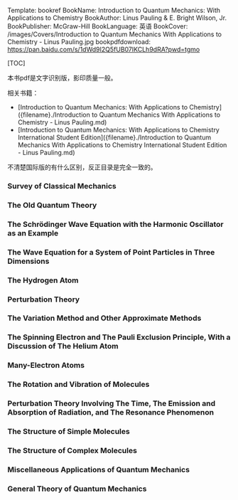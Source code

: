 Template: bookref
BookName: Introduction to Quantum Mechanics: With Applications to Chemistry
BookAuthor: Linus Pauling & E. Bright Wilson, Jr.
BookPublisher: McGraw-Hill
BookLanguage: 英语
BookCover: /images/Covers/Introduction to Quantum Mechanics With Applications to Chemistry - Linus Pauling.jpg
bookpdfdownload: https://pan.baidu.com/s/1dWd9I2Q5fUB07IKCLh9dRA?pwd=tgmo  

[TOC]

本书pdf是文字识别版，影印质量一般。

相关书籍：

- [Introduction to Quantum Mechanics: With Applications to Chemistry]({filename}./Introduction to Quantum Mechanics With Applications to Chemistry - Linus Pauling.md)
- [Introduction to Quantum Mechanics: With Applications to Chemistry International Student Edition]({filename}./Introduction to Quantum Mechanics With Applications to Chemistry International Student Edition - Linus Pauling.md)

不清楚国际版的有什么区别，反正目录是完全一致的。

### Survey of Classical Mechanics

### The Old Quantum Theory

### The Schrödinger Wave Equation with the Harmonic Oscillator as an Example

### The Wave Equation for a System of Point Particles in Three Dimensions

### The Hydrogen Atom

### Perturbation Theory

### The Variation Method and Other Approximate Methods

### The Spinning Electron and The Pauli Exclusion Principle, With a Discussion of The Helium Atom

### Many-Electron Atoms

### The Rotation and Vibration of Molecules

### Perturbation Theory Involving The Time, The Emission and Absorption of Radiation, and The Resonance Phenomenon

### The Structure of Simple Molecules

### The Structure of Complex Molecules

### Miscellaneous Applications of Quantum Mechanics

### General Theory of Quantum Mechanics

